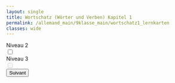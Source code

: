 ```yaml
---
layout: single
title: Wortschatz (Wörter und Verben) Kapitel 1
permalink: /allemand_main/9klasse_main/wortschatz1_lernkarten
classes: wide
---
```


<head>
  <meta charset="UTF-8">
  <meta name="viewport" content="width=device-width, initial-scale=1.0">
  <link rel="stylesheet" href="{{ site.baseurl }}/assets/css/style_flashcards_levels.css">
</head>

<div class="container">
  <div class="switch-container">
    <div>
      <div class="switch-label">Niveau 2</div>
      <label class="switch">
        <input type="checkbox" id="level-2-toggle">
        <span class="slider round"></span>
      </label>
    </div>
    <div>
      <div class="switch-label">Niveau 3</div>
      <label class="switch">
        <input type="checkbox" id="level-3-toggle" disabled>
        <span class="slider round"></span>
      </label>
    </div>
  </div>
  <div class="flashcard-container">
    <div class="flashcard" onclick="flipCard()">
      <div class="front" id="front-side"></div>
      <div class="back" id="back-side"></div>
    </div>
  </div>
  <button onclick="nextMember()">Suivant</button>
</div>

<script>
// Define the flashcard data variable and field names
const flashcardData = {{ site.data.wortschatz_9_1 | jsonify }};
const varFront = 'fr';
const varBack = 'de';
const varArtikel = 'artikel_de';
const varPlural = "plural_de_end"

let currentMemberIndex = Math.floor(Math.random() * flashcardData.length);
let selectedLevels = [1]; // By default, only level 1 is selected

// Initialize the flashcard with the first member's data
function initializeFlashcard() {
  updateFlashcard();
}

function updateFlashcard() {
  const filteredData = flashcardData.filter(item => selectedLevels.includes(item.level));
  const randomIndex = Math.floor(Math.random() * filteredData.length);
  const member = filteredData[randomIndex];
  document.getElementById('front-side').innerText = member[varFront];
  setTimeout(() => {
  document.getElementById('back-side').innerText = member[varArtikel] + " " + member[varBack] + ", " + member[varPlural];
  }, 300); // delay updating content to allow flip animation to complete
}

function flipCard() {
  document.querySelector('.flashcard').classList.toggle('flipped');
}

function getRandomMember() {
  const filteredData = flashcardData.filter(item => selectedLevels.includes(item.level));
  let randomIndex;
  do {
    randomIndex = Math.floor(Math.random() * filteredData.length);
  } while (randomIndex === currentMemberIndex);
  return randomIndex;
}

function nextMember() {
  if (document.querySelector('.flashcard').classList.contains('flipped')) {
    document.querySelector('.flashcard').classList.remove('flipped');
  }
  currentMemberIndex = getRandomMember();
  updateFlashcard();
}

// Function to toggle levels based on slider state
const level2Toggle = document.getElementById('level-2-toggle');
const level3Toggle = document.getElementById('level-3-toggle');

level2Toggle.addEventListener('change', function() {
  if (this.checked) {
    selectedLevels.push(2);
    level3Toggle.disabled = false;
  } else {
    selectedLevels = selectedLevels.filter(level => level !== 2 && level !== 3);
    level3Toggle.checked = false;
    level3Toggle.disabled = true;
  }
  updateFlashcard();
});

level3Toggle.addEventListener('change', function() {
  if (this.checked) {
    selectedLevels.push(3);
  } else {
    selectedLevels = selectedLevels.filter(level => level !== 3);
  }
  updateFlashcard();
});

// Initialize the flashcard when the page loads
document.addEventListener('DOMContentLoaded', initializeFlashcard);
</script>
